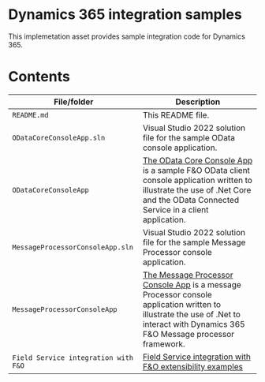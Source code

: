 <!--
---
page_type: sample
languages:
- csharp
products:
- dynamics-finance-operations
- dotnet-core

description: "Dynamics 365 integration samples"
urlFragment: "d365-integration-samples"
---
-->
# Dynamics 365 integration samples

This implemetation asset provides sample integration code for Dynamics 365.

# Contents
| File/folder | Description |
|-------------|-------------|
| `README.md` | This README file. |
| `ODataCoreConsoleApp.sln` | Visual Studio 2022 solution file for the sample OData console application. |
| `ODataCoreConsoleApp` |  [The OData Core Console App](https://github.com/microsoft/Dynamics-365-FastTrack-Implementation-Assets/tree/master/Integration/ODataCoreConsoleApp) is a sample F&O OData client console application written to illustrate the use of .Net Core and the OData Connected Service in a client application.|
| `MessageProcessorConsoleApp.sln` | Visual Studio 2022 solution file for the sample Message Processor console application. |
| `MessageProcessorConsoleApp` | [The Message Processor Console App](https://github.com/microsoft/Dynamics-365-FastTrack-Implementation-Assets/tree/master/Integration/MessageProcessorConsoleApp) is a message Processor console application written to illustrate the use of .Net to interact with Dynamics 365 F&O Message processor framework.|
| `Field Service integration with F&O` | [Field Service integration with F&O extensibility examples](https://github.com/microsoft/Dynamics-365-FastTrack-Implementation-Assets/blob/master/Integration/Field%20service%20integration%20with%20F%26O/readme.md) |
